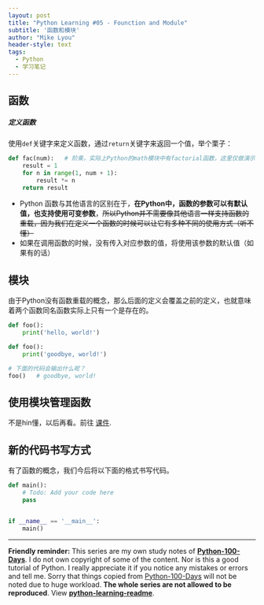 ```yaml
---
layout: post
title: "Python Learning #05 - Founction and Module"
subtitle: '函数和模块'
author: "Mike Lyou"
header-style: text
tags:
  - Python
  - 学习笔记
---
```



## 函数

##### 定义函数

使用`def`关键字来定义函数，通过`return`关键字来返回一个值，举个栗子：

```python
def fac(num):   # 阶乘，实际上Python的math模块中有factorial函数，这里仅做演示
    result = 1
    for n in range(1, num + 1):
        result *= n
    return result
```

- Python 函数与其他语言的区别在于，**在Python中，函数的参数可以有默认值，也支持使用可变参数**，~~所以Python并不需要像其他语言一样支持函数的重载，因为我们在定义一个函数的时候可以让它有多种不同的使用方式（听不懂）~~
- 如果在调用函数的时候，没有传入对应参数的值，将使用该参数的默认值（如果有的话）

## 模块

由于Python没有函数重载的概念，那么后面的定义会覆盖之前的定义，也就意味着两个函数同名函数实际上只有一个是存在的。

```python
def foo():
    print('hello, world!')

def foo():
    print('goodbye, world!')

# 下面的代码会输出什么呢？
foo()   # goodbye, world!
```

## 使用模块管理函数

不是hin懂，以后再看。前往 [课件](https://github.com/jackfrued/Python-100-Days/blob/master/Day01-15/06.函数和模块的使用.md#用模块管理函数).

## 新的代码书写方式

有了函数的概念，我们今后将以下面的格式书写代码。
```python
def main():
    # Todo: Add your code here
    pass


if __name__ == '__main__':
    main()
```

------------
**Friendly reminder:** This series are my own study notes of **[Python-100-Days](https://github.com/jackfrued/Python-100-Days)**. I do not own copyright of some of the content. Nor is this a good tutorial of Python. I really appreciate it if you notice any mistakes or errors and tell me. Sorry that things copied from [Python-100-Days](https://github.com/jackfrued/Python-100-Days) will not be noted due to huge workload. **The whole series are not allowed to be reproduced**. View **[python-learning-readme](https://mikelyou.com/2020/01/02/python-learning-00-readme/)**.
